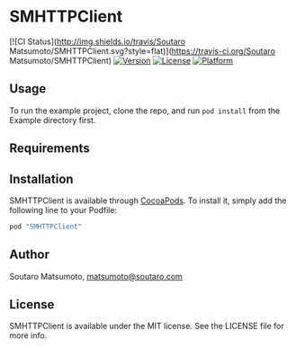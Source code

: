 # SMHTTPClient

[![CI Status](http://img.shields.io/travis/Soutaro Matsumoto/SMHTTPClient.svg?style=flat)](https://travis-ci.org/Soutaro Matsumoto/SMHTTPClient)
[![Version](https://img.shields.io/cocoapods/v/SMHTTPClient.svg?style=flat)](http://cocoapods.org/pods/SMHTTPClient)
[![License](https://img.shields.io/cocoapods/l/SMHTTPClient.svg?style=flat)](http://cocoapods.org/pods/SMHTTPClient)
[![Platform](https://img.shields.io/cocoapods/p/SMHTTPClient.svg?style=flat)](http://cocoapods.org/pods/SMHTTPClient)

## Usage

To run the example project, clone the repo, and run `pod install` from the Example directory first.

## Requirements

## Installation

SMHTTPClient is available through [CocoaPods](http://cocoapods.org). To install
it, simply add the following line to your Podfile:

```ruby
pod "SMHTTPClient"
```

## Author

Soutaro Matsumoto, matsumoto@soutaro.com

## License

SMHTTPClient is available under the MIT license. See the LICENSE file for more info.
